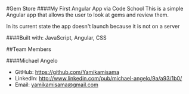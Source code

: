 #Gem Store
####My First Angular App via Code School
This is a simple Angular app that allows the user to look at gems and review them.

In its current state the app doesn't launch because it is not on a server

####Built with:
JavaScript, Angular, CSS




##Team Members

####Michael Angelo
* GitHub: https://github.com/Yamikamisama
* LinkedIn: http://www.linkedin.com/pub/michael-angelo/9a/a93/1b0/
* Email: yamikamisama@gmail.com
